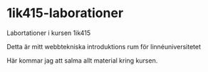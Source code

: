 1ik415-laborationer
===================

Labortationer i kursen 1ik415

Detta är mitt webbtekniska introduktions rum för linnéuniversitetet

Här kommar jag att  salma allt material kring kursen. 
